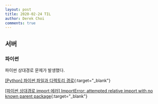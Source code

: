 ```yaml
---
layout: post
title: 2020-02-24 TIL
author: Derek Choi
comments: true
---
```


## 서버

### 파이썬

파이썬 상대경로 문제가 발생했다. 

[\[Python\] 파이썬 파일과 디렉토리 경로](https://itmining.tistory.com/122){:target="_blank"}

[\[파이썬 상대경로 import 에러\] ImportError: attempted relative import with no known parent package](https://myjorney.tistory.com/52){:target="_blank"}




